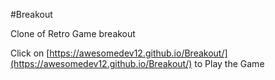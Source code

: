 #Breakout

Clone of Retro Game breakout

Click on [https://awesomedev12.github.io/Breakout/](https://awesomedev12.github.io/Breakout/)
to Play the Game
